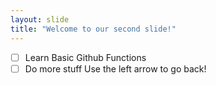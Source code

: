 ```yaml
---
layout: slide
title: "Welcome to our second slide!"
---
```

- [ ] Learn Basic Github Functions
- [ ] Do more stuff
Use the left arrow to go back!
